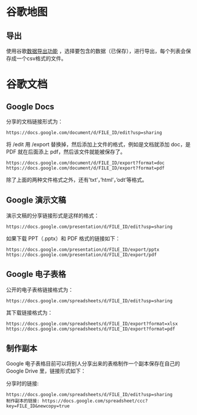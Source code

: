 
# 谷歌地图


## 导出
使用谷歌[数据导出功能](https://takeout.google.com/?hl=zh_CN) ，选择要包含的数据（已保存），进行导出，每个列表会保存成一个csv格式的文件。


# 谷歌文档

## Google Docs 
分享的文档链接形式为：
```text
https://docs.google.com/document/d/FILE_ID/edit?usp=sharing
```
将 /edit 用 /export 替换掉，然后添加上文件的格式，例如是文档就添加 doc，是 PDF 就在后面添上 pdf，然后该文件就能被保存了。
```text
https://docs.google.com/document/d/FILE_ID/export?format=doc
https://docs.google.com/document/d/FILE_ID/export?format=pdf
```
除了上面的两种文件格式之外，还有’txt’，’html’，’odt’等格式。

## Google 演示文稿
演示文稿的分享链接形式是这样的格式：
```text
https://docs.google.com/presentation/d/FILE_ID/edit?usp=sharing
```
如果下载 PPT（.pptx）和 PDF 格式的链接如下：
```text
https://docs.google.com/presentation/d/FILE_ID/export/pptx
https://docs.google.com/presentation/d/FILE_ID/export/pdf
```


## Google 电子表格
公开的电子表格链接格式为：
```text
https://docs.google.com/spreadsheets/d/FILE_ID/edit?usp=sharing
```
其下载链接格式为：
```text
https://docs.google.com/spreadsheets/d/FILE_ID/export?format=xlsx
https://docs.google.com/spreadsheets/d/FILE_ID/export?format=pdf
```


## 制作副本
Google 电子表格目前可以将别人分享出来的表格制作一个副本保存在自己的 Google Drive 里，链接形式如下：

分享时的链接: 
```text
https://docs.google.com/spreadsheets/d/FILE_ID/edit?usp=sharing
制作副本的链接: https://docs.google.com/spreadsheet/ccc?key=FILE_ID&newcopy=true
```
